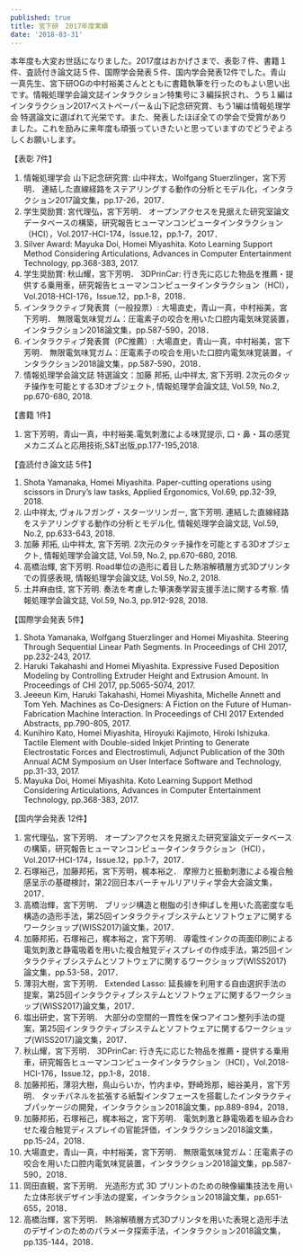 ```yaml
---
published: true
title: 宮下研　2017年度実績
date: '2018-03-31'
---
```

本年度も大変お世話になりました。2017度はおかげさまで、表彰７件、書籍１件、査読付き論文誌５件、国際学会発表５件、国内学会発表12件でした。青山一真先生、宮下研OGの中村裕美さんとともに書籍執筆を行ったのもよい思い出です。情報処理学会論文誌インタラクション特集号に３編採択され、うち１編はインタラクション2017ベストペーパー＆山下記念研究賞、もう1編は情報処理学会 特選論文に選ばれて光栄です。また、発表したほぼ全ての学会で受賞がありました。これを励みに来年度も頑張っていきたいと思っていますのでどうぞよろしくお願いします。

【表彰 7件】

1. 情報処理学会 山下記念研究賞: 山中祥太，Wolfgang Stuerzlinger，宮下芳明． 連結した直線経路をステアリングする動作の分析とモデル化，インタラクション2017論文集，pp.17-26，2017．
2. 学生奨励賞: 宮代理弘，宮下芳明． オープンアクセスを見据えた研究室論文データベースの構築，研究報告ヒューマンコンピュータインタラクション（HCI），Vol.2017-HCI-174，Issue.12，pp.1-7，2017．
3. Silver Award: Mayuka Doi, Homei Miyashita. Koto Learning Support Method Considering Articulations, Advances in Computer Entertainment Technology, pp.368-383, 2017.
4. 学生奨励賞: 秋山耀，宮下芳明． 3DPrinCar: 行き先に応じた物品を推薦・提供する乗用車，研究報告ヒューマンコンピュータインタラクション（HCI），Vol.2018-HCI-176，Issue.12，pp.1-8，2018．
5. インタラクティブ発表賞（一般投票）: 大場直史，青山一真，中村裕美，宮下芳明． 無限電気味覚ガム：圧電素子の咬合を用いた口腔内電気味覚装置，インタラクション2018論文集，pp.587-590，2018．
6. インタラクティブ発表賞（PC推薦）: 大場直史，青山一真，中村裕美，宮下芳明． 無限電気味覚ガム：圧電素子の咬合を用いた口腔内電気味覚装置，インタラクション2018論文集，pp.587-590，2018．
7. 情報処理学会論文誌 特選論文：加藤 邦拓, 山中祥太, 宮下芳明. 2次元のタッチ操作を可能とする3Dオブジェクト, 情報処理学会論文誌, Vol.59, No.2, pp.670-680, 2018. 

【書籍 1件】

1. 宮下芳明，青山一真，中村裕美.電気刺激による味覚提示, 口・鼻・耳の感覚メカニズムと応用技術,S&T出版,pp.177-195,2018.

【査読付き論文誌 5件】

1. Shota Yamanaka, Homei Miyashita. Paper-cutting operations using scissors in Drury’s law tasks, Applied Ergonomics, Vol.69, pp.32-39, 2018.
2. 山中祥太, ヴォルフガング・スターツリンガー, 宮下芳明. 連結した直線経路をステアリングする動作の分析とモデル化, 情報処理学会論文誌, Vol.59, No.2, pp.633-643, 2018.
3. 加藤 邦拓, 山中祥太, 宮下芳明. 2次元のタッチ操作を可能とする3Dオブジェクト, 情報処理学会論文誌, Vol.59, No.2, pp.670-680, 2018. 
4. 高橋治輝, 宮下芳明. Road単位の造形に着目した熱溶解積層方式3Dプリンタでの質感表現, 情報処理学会論文誌, Vol.59, No.2, 2018.
5. 土井麻由佳, 宮下芳明. 奏法を考慮した箏演奏学習支援手法に関する考察. 情報処理学会論文誌, Vol.59, No.3, pp.912-928, 2018.

【国際学会発表 5件】

1. Shota Yamanaka, Wolfgang Stuerzlinger and Homei Miyashita. Steering Through Sequential Linear Path Segments. In Proceedings of CHI 2017, pp.232-243, 2017.
2. Haruki Takahashi and Homei Miyashita. Expressive Fused Deposition Modeling by Controlling Extruder Height and Extrusion Amount. In Proceedings of CHI 2017, pp.5065-5074, 2017.
3. Jeeeun Kim, Haruki Takahashi, Homei Miyashita, Michelle Annett and Tom Yeh. Machines as Co-Designers: A Fiction on the Future of Human-Fabrication Machine Interaction. In Proceedings of CHI 2017 Extended Abstracts, pp.790-805, 2017.
4. Kunihiro Kato, Homei Miyashita, Hiroyuki Kajimoto, Hiroki Ishizuka. Tactile Element with Double-sided Inkjet Printing to Generate Electrostatic Forces and Electrostimuli, Adjunct Publication of the 30th Annual ACM Symposium on User Interface Software and Technology, pp.31-33, 2017.
5. Mayuka Doi, Homei Miyashita. Koto Learning Support Method Considering Articulations, Advances in Computer Entertainment Technology, pp.368-383, 2017.

【国内学会発表 12件】

1. 宮代理弘，宮下芳明． オープンアクセスを見据えた研究室論文データベースの構築，研究報告ヒューマンコンピュータインタラクション（HCI），Vol.2017-HCI-174，Issue.12，pp.1-7，2017．
2. 石塚裕己，加藤邦拓，宮下芳明，梶本裕之． 摩擦力と振動刺激による複合触感呈示の基礎検討，第22回日本バーチャルリアリティ学会大会論文集，2017．
3. 高橋治輝，宮下芳明． ブリッジ構造と樹脂の引き伸ばしを用いた高密度な毛構造の造形手法，第25回インタラクティブシステムとソフトウェアに関するワークショップ(WISS2017)論文集，2017．
4. 加藤邦拓，石塚裕己，梶本裕之，宮下芳明． 導電性インクの両面印刷による電気刺激と静電吸着を用いた複合触覚ディスプレイの作成手法，第25回インタラクティブシステムとソフトウェアに関するワークショップ(WISS2017)論文集，pp.53-58，2017．
5. 薄羽大樹，宮下芳明． Extended Lasso: 延長線を利用する自由選択手法の提案，第25回インタラクティブシステムとソフトウェアに関するワークショップ(WISS2017)論文集，2017．
6. 塩出研史，宮下芳明． 大部分の空間的一貫性を保つアイコン整列手法の提案，第25回インタラクティブシステムとソフトウェアに関するワークショップ(WISS2017)論文集，2017．
7. 秋山耀，宮下芳明． 3DPrinCar: 行き先に応じた物品を推薦・提供する乗用車，研究報告ヒューマンコンピュータインタラクション（HCI），Vol.2018-HCI-176，Issue.12，pp.1-8，2018．
8. 加藤邦拓，薄羽大樹，鳥山らいか，竹内まゆ，野崎玲那，細谷美月，宮下芳明． タッチパネルを拡張する紙製インタフェースを搭載したインタラクティブパッケージの開発，インタラクション2018論文集，pp.889-894，2018．
9. 加藤邦拓，石塚裕己，梶本裕之，宮下芳明． 電気刺激と静電吸着を組み合わせた複合触覚ディスプレイの官能評価，インタラクション2018論文集，pp.15-24，2018．
10. 大場直史，青山一真，中村裕美，宮下芳明． 無限電気味覚ガム：圧電素子の咬合を用いた口腔内電気味覚装置，インタラクション2018論文集，pp.587-590，2018．
11. 岡田直観，宮下芳明． 光造形方式 3D プリントのための映像編集技法を用いた立体形状デザイン手法の提案，インタラクション2018論文集，pp.651-655，2018．
12. 高橋治輝，宮下芳明． 熱溶解積層方式3Dプリンタを用いた表現と造形手法のデザインのためのパラメータ探索手法，インタラクション2018論文集，pp.135-144，2018．
